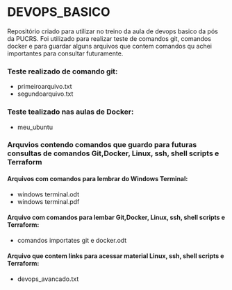 # DEVOPS_BASICO
Repositório criado para utilizar no treino da aula de devops basico da pós da PUCRS.
Foi utilizado para realizar teste de comandos git, comandos docker e para guardar alguns arquivos que contem comandos qu achei importantes para consultar futuramente.
### Teste realizado de comando git:
* primeiroarquivo.txt
* segundoarquivo.txt
### Teste tealizado nas aulas de Docker:
* meu_ubuntu
### Arquvios contendo comandos que guardo para futuras consultas de comandos Git,Docker, Linux, ssh, shell scripts e Terraform
#### Arquivos com comandos para lembrar do Windows Terminal:
* windows terminal.odt
* windows terminal.pdf
#### Arquivo com comandos para lembar Git,Docker, Linux, ssh, shell scripts e Terraform:
* comandos importates git e docker.odt
#### Arquivo que contem links para acessar material Linux, ssh, shell scripts e Terraform:
* devops_avancado.txt
